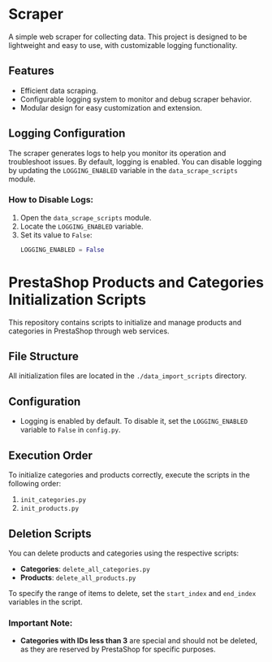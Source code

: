 # Scraper

A simple web scraper for collecting data. This project is designed to be lightweight and easy to use, with customizable logging functionality.

## Features
- Efficient data scraping.
- Configurable logging system to monitor and debug scraper behavior.
- Modular design for easy customization and extension.

## Logging Configuration
The scraper generates logs to help you monitor its operation and troubleshoot issues. By default, logging is enabled. You can disable logging by updating the `LOGGING_ENABLED` variable in the `data_scrape_scripts` module.

### How to Disable Logs:
1. Open the `data_scrape_scripts` module.
2. Locate the `LOGGING_ENABLED` variable.
3. Set its value to `False`:
   ```python
   LOGGING_ENABLED = False


# PrestaShop Products and Categories Initialization Scripts

This repository contains scripts to initialize and manage products and categories in PrestaShop through web services.

## File Structure

All initialization files are located in the `./data_import_scripts` directory.

## Configuration

- Logging is enabled by default. To disable it, set the `LOGGING_ENABLED` variable to `False` in `config.py`.

## Execution Order

To initialize categories and products correctly, execute the scripts in the following order:
1. `init_categories.py`
2. `init_products.py`

## Deletion Scripts

You can delete products and categories using the respective scripts:
- **Categories**: `delete_all_categories.py`
- **Products**: `delete_all_products.py`

To specify the range of items to delete, set the `start_index` and `end_index` variables in the script. 

### Important Note:
- **Categories with IDs less than 3** are special and should not be deleted, as they are reserved by PrestaShop for specific purposes.